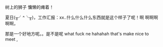    树上的狮子 慵懒的瘫着！



夏日(╥╯^╰╥)，工作汇报：xx..什么什么什么东西就是这个样子了呢！啊 啊啊啊啊啊，

那是一个好地方呢。。是不是呢 what fuck ne hahahah   that's make nice to meet ,